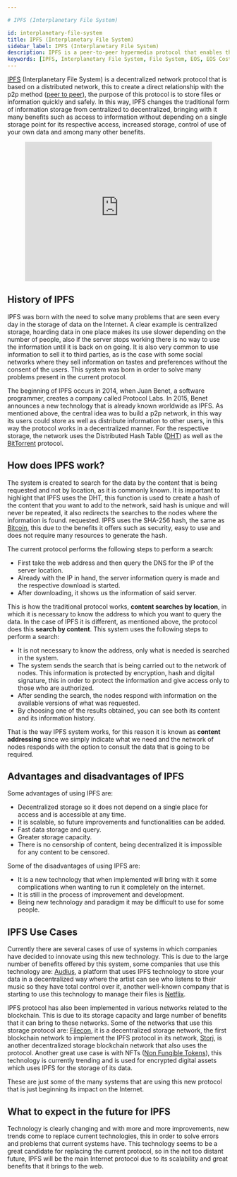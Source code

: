 ```yaml
---

# IPFS (Interplanetary File System)

id: interplanetary-file-system
title: IPFS (Interplanetary File System)
sidebar_label: IPFS (Interplanetary File System)
description: IPFS is a peer-to-peer hypermedia protocol that enables the exchange of information between computers on the Internet.
keywords: [IPFS, Interplanetary File System, File System, EOS, EOS Costa Rica, What is IPFS, What is IPFS For]
---
```


[IPFS](https://ipfs.io/) (Interplanetary File System) is a decentralized network protocol that is based on a distributed network, this to create a direct relationship with the p2p method ([peer to peer](https://es.wikipedia.org/wiki/Peer-to-peer)), the purpose of this protocol is to store files or information quickly and safely. In this way, IPFS changes the traditional form of information storage from centralized to decentralized, bringing with it many benefits such as access to information without depending on a single storage point for its respective access, increased storage, control of use of your own data and among many other benefits.

<figure 
  className="video_container">
  <iframe
   width="100%" height="315" src="https://www.youtube.com/embed/5Uj6uR3fp-U" frameBorder="0" allowFullScreen
   loading="lazy">
  </iframe>
</figure>

## History of IPFS

IPFS was born with the need to solve many problems that are seen every day in the storage of data on the Internet. A clear example is centralized storage, hoarding data in one place makes its use slower depending on the number of people, also if the server stops working there is no way to use the information until it is back on on going. It is also very common to use information to sell it to third parties, as is the case with some social networks where they sell information on tastes and preferences without the consent of the users. This system was born in order to solve many problems present in the current protocol.

The beginning of IPFS occurs in 2014, when Juan Benet, a software programmer, creates a company called Protocol Labs. In 2015, Benet announces a new technology that is already known worldwide as IPFS. As mentioned above, the central idea was to build a p2p network, in this way its users could store as well as distribute information to other users, in this way the protocol works in a decentralized manner. For the respective storage, the network uses the Distributed Hash Table ([DHT](https://es.wikipedia.org/wiki/Tabla_de_hash_distribuida)) as well as the [BitTorrent](https://es.wikipedia.org/wiki/BitTorrent) protocol. 


## How does IPFS work?

The system is created to search for the data by the content that is being requested and not by location, as it is commonly known. It is important to highlight that IPFS uses the DHT, this function is used to create a hash of the content that you want to add to the network, said hash is unique and will never be repeated, it also redirects the searches to the nodes where the information is found. requested. IPFS uses the SHA-256 hash, the same as [Bitcoin](https://www.newscientist.com/definition/bitcoin/), this due to the benefits it offers such as security, easy to use and does not require many resources to generate the hash.

The current protocol performs the following steps to perform a search:

- First take the web address and then query the DNS for the IP of the server location.
- Already with the IP in hand, the server information query is made and the respective download is started.
- After downloading, it shows us the information of said server.

This is how the traditional protocol works, **content searches by location**, in which it is necessary to know the address to which you want to query the data. In the case of IPFS it is different, as mentioned above, the protocol does this **search by content**. This system uses the following steps to perform a search:

- It is not necessary to know the address, only what is needed is searched in the system.
- The system sends the search that is being carried out to the network of nodes. This information is protected by encryption, hash and digital signature, this in order to protect the information and give access only to those who are authorized.
- After sending the search, the nodes respond with information on the available versions of what was requested.
- By choosing one of the results obtained, you can see both its content and its information history.

That is the way IPFS system works, for this reason it is known as **content addressing** since we simply indicate what we need and the network of nodes responds with the option to consult the data that is going to be required.

## Advantages and disadvantages of IPFS

Some advantages of using IPFS are:

- Decentralized storage so it does not depend on a single place for access and is accessible at any time.
- It is scalable, so future improvements and functionalities can be added.
- Fast data storage and query.
- Greater storage capacity.
- There is no censorship of content, being decentralized it is impossible for any content to be censored.

Some of the disadvantages of using IPFS are:
- It is a new technology that when implemented will bring with it some complications when wanting to run it completely on the internet.
- It is still in the process of improvement and development.
- Being new technology and paradigm it may be difficult to use for some people.

## IPFS Use Cases

Currently there are several cases of use of systems in which companies have decided to innovate using this new technology. This is due to the large number of benefits offered by this system, some companies that use this technology are: [Audius](https://audius.co/), a platform that uses IPFS technology to store your data in a decentralized way where the artist can see who listens to their music so they have total control over it, another well-known company that is starting to use this technology to manage their files is [Netflix](https://www.netflix.com/).

IPFS protocol has also been implemented in various networks related to the blockchain. This is due to its storage capacity and large number of benefits that it can bring to these networks. Some of the networks that use this storage protocol are: [Filecon](https://filecoin.io/), it is a decentralized storage network, the first blockchain network to implement the IPFS protocol in its network, [Storj](https://www.storj.io/), is another decentralized storage blockchain network that also uses the protocol. Another great use case is with NFTs ([Non Fungible Tokens](https://docs.edenia.com/docs/blockchain-web3/eos-learn/nfts-on-eosio/)), this technology is currently trending and is used for encrypted digital assets which uses IPFS for the storage of its data.

These are just some of the many systems that are using this new protocol that is just beginning its impact on the Internet.

## What to expect in the future for IPFS

Technology is clearly changing and with more and more improvements, new trends come to replace current technologies, this in order to solve errors and problems that current systems have. This technology seems to be a great candidate for replacing the current protocol, so in the not too distant future, IPFS will be the main Internet protocol due to its scalability and great benefits that it brings to the web.
